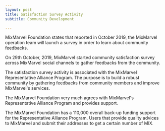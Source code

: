 ```yaml
---
layout: post
title: Satisfaction Survey Activity 
subtitle: Community Development 

---
```


MixMarvel Foundation states that reported in October 2019, the MixMarvel operation team will launch a survey in order to learn about community feedbacks.  

On 29th October, 2019, MixMarvel started community satisfaction survey across MixMarvel social channels to gather feedbacks from the community. 

The satisfaction survey activity is associated with the MixMarvel Representative Alliance Program. The purpose is to build a robust community by gathering feedbacks from community members and improve MixMarvel's services. 

The MixMarvel Foundation very much agrees with MixMarvel's Representative Alliance Program and provides support. 

The MixMarvel Foundation has a 110,000 overall back-up funding support for the Representative Alliance Program. Users that provide quality advices to MixMarvel and submit their addresses to get a certain number of MIX.

